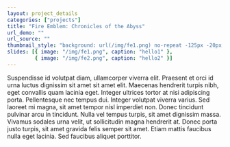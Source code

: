 ```yaml
---
layout: project_details
categories: ["projects"]
title: "Fire Emblem: Chronicles of the Abyss"
url_demo: ""
url_source: ""
thumbnail_style: "background: url(/img/fe1.png) no-repeat -125px -20px; background-size: 200%;"
slides: [{ image: "/img/fe1.png", caption: "hello1" },
         { image: "/img/fe2.png", caption: "hello2" }]
---
```


Suspendisse id volutpat diam, ullamcorper viverra elit. Praesent et orci id urna luctus dignissim sit amet sit amet elit. Maecenas hendrerit turpis nibh, eget convallis quam lacinia eget. Integer ultrices tortor at nisi adipiscing porta. Pellentesque nec tempus dui. Integer volutpat viverra varius. Sed laoreet mi magna, sit amet tempor nisl imperdiet non. Donec tincidunt pulvinar arcu in tincidunt. Nulla vel tempus turpis, sit amet dignissim massa. Vivamus sodales urna velit, ut sollicitudin magna hendrerit at. Donec porta justo turpis, sit amet gravida felis semper sit amet. Etiam mattis faucibus nulla eget lacinia. Sed faucibus aliquet porttitor.

